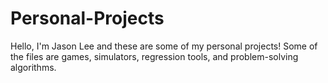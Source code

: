 # Personal-Projects

Hello, I'm Jason Lee and these are some of my personal projects! Some of the files are games, simulators, regression tools, and problem-solving algorithms.
